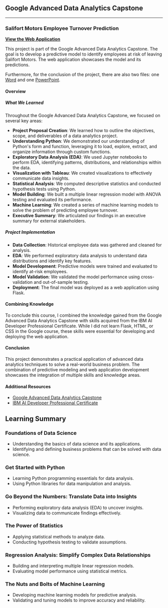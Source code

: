 ## Google Advanced Data Analytics Capstone
---

### Salifort Motors Employee Turnover Prediction

**[View the Web Application](https://rodrigoalexandre.pythonanywhere.com/)**

This project is part of the Google Advanced Data Analytics Capstone. The goal is to develop a predictive model to identify employees at risk of leaving Salifort Motors. The web application showcases the model and its predictions.

Furthermore, for the conclusion of the project, there are also two files: one [Word](https://github.com/rodrigodealexandre/Coursera-Google/blob/main/7%20-%20Google%20Advanced%20Data%20Analytics%20Capstone/Filled_Course-7-PACE-strategy-document.docx) and one [PowerPoint](https://github.com/rodrigodealexandre/Coursera-Google/blob/main/7%20-%20Google%20Advanced%20Data%20Analytics%20Capstone/Filled_Executive-summaries.pptx).

#### Overview

##### What We Learned

Throughout the Google Advanced Data Analytics Capstone, we focused on several key areas:

- **Project Proposal Creation**: We learned how to outline the objectives, scope, and deliverables of a data analytics project.
- **Understanding Python**: We demonstrated our understanding of Python's form and function, leveraging it to load, explore, extract, and organize information through custom functions.
- **Exploratory Data Analysis (EDA)**: We used Jupyter notebooks to perform EDA, identifying patterns, distributions, and relationships within the data.
- **Visualization with Tableau**: We created visualizations to effectively communicate data insights.
- **Statistical Analysis**: We computed descriptive statistics and conducted hypothesis tests using Python.
- **Model Building**: We built a multiple linear regression model with ANOVA testing and evaluated its performance.
- **Machine Learning**: We created a series of machine learning models to solve the problem of predicting employee turnover.
- **Executive Summary**: We articulated our findings in an executive summary for external stakeholders.

##### Project Implementation

- **Data Collection**: Historical employee data was gathered and cleaned for analysis.
- **EDA**: We performed exploratory data analysis to understand data distributions and identify key features.
- **Model Development**: Predictive models were trained and evaluated to identify at-risk employees.
- **Model Validation**: We validated the model performance using cross-validation and out-of-sample testing.
- **Deployment**: The final model was deployed as a web application using Flask.

#### Combining Knowledge

To conclude this course, I combined the knowledge gained from the Google Advanced Data Analytics Capstone with skills acquired from the IBM AI Developer Professional Certificate. While I did not learn Flask, HTML, or CSS in the Google course, these skills were essential for developing and deploying the web application.

#### Conclusion

This project demonstrates a practical application of advanced data analytics techniques to solve a real-world business problem. The combination of predictive modeling and web application development showcases the integration of multiple skills and knowledge areas.

#### Additional Resources

- [Google Advanced Data Analytics Capstone](https://www.coursera.org/specializations/google-advanced-data-analytics)
- [IBM AI Developer Professional Certificate](https://www.coursera.org/professional-certificates/ai-engineer)


## Learning Summary

### Foundations of Data Science
- Understanding the basics of data science and its applications.
- Identifying and defining business problems that can be solved with data science.

### Get Started with Python
- Learning Python programming essentials for data analysis.
- Using Python libraries for data manipulation and analysis.

### Go Beyond the Numbers: Translate Data into Insights
- Performing exploratory data analysis (EDA) to uncover insights.
- Visualizing data to communicate findings effectively.

### The Power of Statistics
- Applying statistical methods to analyze data.
- Conducting hypothesis testing to validate assumptions.

### Regression Analysis: Simplify Complex Data Relationships
- Building and interpreting multiple linear regression models.
- Evaluating model performance using statistical metrics.

### The Nuts and Bolts of Machine Learning
- Developing machine learning models for predictive analysis.
- Validating and tuning models to improve accuracy and reliability.
